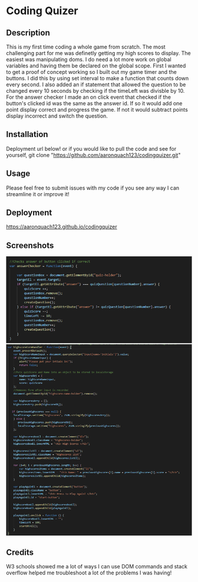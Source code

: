 # Coding Quizer

## Description
  This is my first time coding a whole game from scratch. The most challenging part for me was definetly getting my high scores to display. The easiest was manipulating doms. I do need a lot more work on global variables and having them be declared on the global scope. First I wanted to get a proof of concept working so I built out my game timer and the buttons. I did this by using set interval to make a function that counts down every second. I also added an if statement that allowed the question to be changed every 10 seconds by checking if the timeLeft was divisble by 10. For the answer checker I made an on click event that checked if the button's clicked id was the same as the answer id. If so it would add one point display correct and progress the game. If not it would subtract points display incorrect and switch the question. 
  
## Installation
  Deployment url below! or if you would like to pull the code and see for yourself,
  git clone "https://github.com/aaronquach123/codingquizer.git"
## Usage
  Please feel free to submit issues with my code if you see any way I can streamline it or improve it!
## Deployment
 https://aaronquach123.github.io/codingquizer

## Screenshots
![Screenshot of answer checker](./screenshots/answerchecker.png "Screenshot of answer checker")
![Screenshot of highscore handler](./screenshots/highscorehandler.png "Screenshot of highscore handler")

## Credits
W3 schools showed me a lot of ways I can use DOM commands and stack overflow helped me troubleshoot a lot of the problems I was having!
